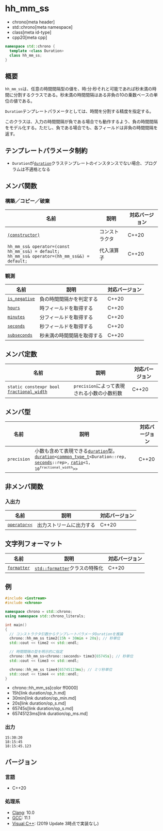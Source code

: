 # hh_mm_ss
* chrono[meta header]
* std::chrono[meta namespace]
* class[meta id-type]
* cpp20[meta cpp]

```cpp
namespace std::chrono {
  template <class Duration>
  class hh_mm_ss;
}
```

## 概要
`hh_mm_ss`は、任意の時間間隔型の値を、時:分:秒それと可能であれば秒未満の時間に分割するクラスである。秒未満の時間間隔はある非負の10の乗数ベースの単位の値である。

`Duration`テンプレートパラメータとしては、時間を分割する精度を指定する。

このクラスは、入力の時間間隔が負である場合でも動作するよう、負の時間間隔をモデル化する。ただし、負である場合でも、各フィールドは非負の時間間隔を返す。


## テンプレートパラメータ制約
- `Duration`が[`duration`](duration.md)クラステンプレートのインスタンスでない場合、プログラムは不適格となる


## メンバ関数
### 構築／コピー／破棄

| 名前 | 説明 | 対応バージョン |
|------|------|----------------|
| [`(constructor)`](hh_mm_ss/op_constructor.md.nolink) | コンストラクタ | C++20 |
| `hh_mm_ss& operator=(const hh_mm_ss&) = default;`<br/> `hh_mm_ss& operator=(hh_mm_ss&&) = default;` | 代入演算子 | C++20 |


### 観測

| 名前 | 説明 | 対応バージョン |
|------|------|----------------|
| [`is_negative`](hh_mm_ss/is_negative.md.nolink) | 負の時間間隔かを判定する | C++20 |
| [`hours`](hh_mm_ss/hours.md.nolink)             | 時フィールドを取得する | C++20 |
| [`minutes`](hh_mm_ss/minutes.md.nolink)         | 分フィールドを取得する | C++20 |
| [`seconds`](hh_mm_ss/seconds.md.nolink)         | 秒フィールドを取得する | C++20 |
| [`subseconds`](hh_mm_ss/subseconds.md.nolink)   | 秒未満の時間間隔を取得する | C++20 |


## メンバ定数

| 名前 | 説明 | 対応バージョン |
|-------------|--------------------------------------------------------|-------|
| `static constexpr bool` [`fractional_width`](hh_mm_ss/fractional_width.md) | `precision`によって表現される小数の小数桁数 | C++20 |


## メンバ型

| 名前 | 説明 | 対応バージョン |
|--------------|--------------------------------|-------|
| `precision` | 小数も含めて表現できる[`duration`](duration.md)型。[`duration`](duration.md)`<`[`common_type_t`](common_type.md)`<Duration::rep,` [`seconds`](duration_aliases.md)`::rep>,` [`ratio`](/reference/ratio/ratio.md)`<1, 10`<sup>`fractional_width`</sup>`>>` | C++20 |


## 非メンバ関数
### 入出力

| 名前 | 説明 | 対応バージョン |
|------|------|----------------|
| [`operator<<`](hh_mm_ss/op_ostream.md.nolink) | 出力ストリームに出力する | C++20 |


## 文字列フォーマット

| 名前 | 説明 | 対応バージョン |
|------|------|----------------|
| [`formatter`](hh_mm_ss/formatter.md.nolink) | [`std::formatter`](/reference/format/formatter.md)クラスの特殊化 | C++20 |


## 例
```cpp example
#include <iostream>
#include <chrono>

namespace chrono = std::chrono;
using namespace std::chrono_literals;

int main()
{
  // コンストラクタ引数からテンプレートパラメータDurationを推論
  chrono::hh_mm_ss time2{15h + 30min + 20s}; // 秒単位
  std::cout << time2 << std::endl;

  // 時間間隔の型を明示的に指定
  chrono::hh_mm_ss<chrono::seconds> time3{65745s}; // 秒単位
  std::cout << time3 << std::endl;

  chrono::hh_mm_ss time4{65745123ms}; // ミリ秒単位
  std::cout << time4 << std::endl;
}
```
* chrono::hh_mm_ss[color ff0000]
* 15h[link duration/op_h.md]
* 30min[link duration/op_min.md]
* 20s[link duration/op_s.md]
* 65745s[link duration/op_s.md]
* 65745123ms[link duration/op_ms.md]

### 出力
```
15:30:20
18:15:45
18:15:45.123
```

## バージョン
### 言語
- C++20

### 処理系
- [Clang](/implementation.md#clang): 10.0
- [GCC](/implementation.md#gcc): 11.1
- [Visual C++](/implementation.md#visual_cpp): (2019 Update 3時点で実装なし)

